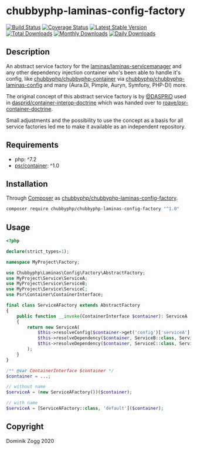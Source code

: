 # chubbyphp-laminas-config-factory

[![Build Status](https://api.travis-ci.org/chubbyphp/chubbyphp-laminas-config-factory.png?branch=master)](https://travis-ci.org/chubbyphp/chubbyphp-laminas-config-factory)
[![Coverage Status](https://coveralls.io/repos/github/chubbyphp/chubbyphp-laminas-config-factory/badge.svg?branch=master)](https://coveralls.io/github/chubbyphp/chubbyphp-laminas-config-factory?branch=master)
[![Latest Stable Version](https://poser.pugx.org/chubbyphp/chubbyphp-laminas-config-factory/v/stable.png)](https://packagist.org/packages/chubbyphp/chubbyphp-laminas-config-factory)
[![Total Downloads](https://poser.pugx.org/chubbyphp/chubbyphp-laminas-config-factory/downloads.png)](https://packagist.org/packages/chubbyphp/chubbyphp-laminas-config-factory)
[![Monthly Downloads](https://poser.pugx.org/chubbyphp/chubbyphp-laminas-config-factory/d/monthly)](https://packagist.org/packages/chubbyphp/chubbyphp-laminas-config-factory)
[![Daily Downloads](https://poser.pugx.org/chubbyphp/chubbyphp-laminas-config-factory/d/daily)](https://packagist.org/packages/chubbyphp/chubbyphp-laminas-config-factory)

## Description

An abstract service factory for the [laminas/laminas-servicemanager][2] and any other dependency injection container
who's been able to handle it's config, like [chubbyphp/chubbyphp-container][3] via [chubbyphp/chubbyphp-laminas-config][4]
and many (Aura.Di, Pimple, Auryn, Symfony, PHP-DI) more.

The original concept of this abstract service factory is by [@DASPRiD][5] used in [dasprid/container-interop-doctrine][6]
which was handed over to [roave/psr-container-doctrine][7].

Small adjustments and the possibility to use the concept as a basis for all service factories led me to make it
available as an independent repository.

## Requirements

 * php: ^7.2
 * [psr/container][10]: ^1.0

## Installation

Through [Composer](http://getcomposer.org) as [chubbyphp/chubbyphp-laminas-config-factory][1].

```sh
composer require chubbyphp/chubbyphp-laminas-config-factory "^1.0"
```

## Usage

```php
<?php

declare(strict_types=1);

namespace MyProject\Factory;

use Chubbyphp\Laminas\Config\Factory\AbstractFactory;
use MyProject\Service\ServiceA;
use MyProject\Service\ServiceB;
use MyProject\Service\ServiceC;
use Psr\Container\ContainerInterface;

final class ServiceAFactory extends AbstractFactory
{
    public function __invoke(ContainerInterface $container): ServiceA
    {
        return new ServiceA(
            $this->resolveConfig($container->get('config')['serviceA'] ?? []),
            $this->resolveDependency($container, ServiceB::class, ServiceBFactory::class),
            $this->resolveDependency($container, ServiceC::class, ServiceCFactory::class)
        );
    }
}

/** @var ContainerInterface $container */
$container = ...;

// without name
$serviceA = (new ServiceAFactory())($container);

// with name
$serviceA = [ServiceAFactory::class, 'default']($container);
```

## Copyright

Dominik Zogg 2020

[1]: https://packagist.org/packages/chubbyphp/chubbyphp-laminas-config-factory

[2]: https://packagist.org/packages/laminas/laminas-servicemanager
[3]: https://packagist.org/packages/chubbyphp/chubbyphp-container
[4]: https://packagist.org/packages/chubbyphp/chubbyphp-laminas-config
[5]: https://github.com/DASPRiD
[6]: https://packagist.org/packages/dasprid/container-interop-doctrine
[7]: https://packagist.org/packages/roave/psr-container-doctrine

[10]: https://packagist.org/packages/psr/container
